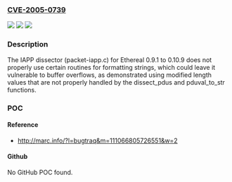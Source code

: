 ### [CVE-2005-0739](https://cve.mitre.org/cgi-bin/cvename.cgi?name=CVE-2005-0739)
![](https://img.shields.io/static/v1?label=Product&message=n%2Fa&color=blue)
![](https://img.shields.io/static/v1?label=Version&message=n%2Fa&color=blue)
![](https://img.shields.io/static/v1?label=Vulnerability&message=n%2Fa&color=brighgreen)

### Description

The IAPP dissector (packet-iapp.c) for Ethereal 0.9.1 to 0.10.9 does not properly use certain routines for formatting strings, which could leave it vulnerable to buffer overflows, as demonstrated using modified length values that are not properly handled by the dissect_pdus and pduval_to_str functions.

### POC

#### Reference
- http://marc.info/?l=bugtraq&m=111066805726551&w=2

#### Github
No GitHub POC found.

